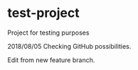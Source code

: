 # test-project
Project for testing purposes

2018/08/05
Checking GitHub possibilities.

Edit from new feature branch.

